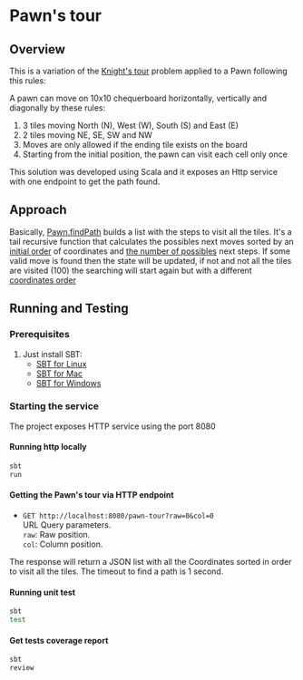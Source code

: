 # Pawn's tour

## Overview

This is a variation of the  [Knight's tour](https://en.wikipedia.org/wiki/Knight%27s_tour) problem applied to a Pawn following this rules:

A pawn can move on 10x10 chequerboard horizontally, vertically and diagonally by these rules:

 1) 3 tiles moving North (N), West (W), South (S) and East (E)
 2) 2 tiles moving NE, SE, SW and NW
 3) Moves are only allowed if the ending tile exists on the board
 4) Starting from the initial position, the pawn can visit each cell only once

This solution was developed using Scala and it exposes an Http service with one endpoint to get the path found.


## Approach 

Basically, [Pawn.findPath](https://github.com/simonmontanez/pawn-tour/blob/develop/src/main/scala/pawntour/domain/Pawn.scala#L18) 
builds a list with the steps to visit all the tiles. It's a tail recursive function that calculates the possibles next moves 
sorted by an [initial order](https://github.com/simonmontanez/pawn-tour/blob/develop/src/main/scala/pawntour/domain/Pawn.scala#L7) of coordinates and [the number of possibles](https://github.com/simonmontanez/pawn-tour/blob/develop/src/main/scala/pawntour/domain/Pawn.scala#L52) next steps. If some valid move is found then the state will be updated, 
if not and not all the tiles are visited (100) the searching will start again but with a different [coordinates order](https://github.com/simonmontanez/pawn-tour/blob/develop/src/main/scala/pawntour/domain/Pawn.scala#L31)

## Running and Testing

### Prerequisites

1. Just install SBT:
    * [SBT for Linux](http://www.scala-sbt.org/0.13/docs/Installing-sbt-on-Linux.html)
    * [SBT for Mac](http://www.scala-sbt.org/0.13/docs/Installing-sbt-on-Mac.html)
    * [SBT for Windows](http://www.scala-sbt.org/0.13/docs/Installing-sbt-on-Windows.html)
    
### Starting the service

The project exposes HTTP service using the port 8080

#### Running http locally

```bash
sbt
run
```
#### Getting the Pawn's tour via HTTP endpoint

* `GET http://localhost:8080/pawn-tour?raw=0&col=0`<br />
URL Query parameters.<br />
`raw`: Raw position.<br />
`col`: Column position.<br />


The response will return a JSON list with all the Coordinates sorted in order to visit all the tiles. The timeout to find a path is 1 second.


#### Running unit test

```bash
sbt
test
```

#### Get tests coverage report

```bash
sbt
review
```








